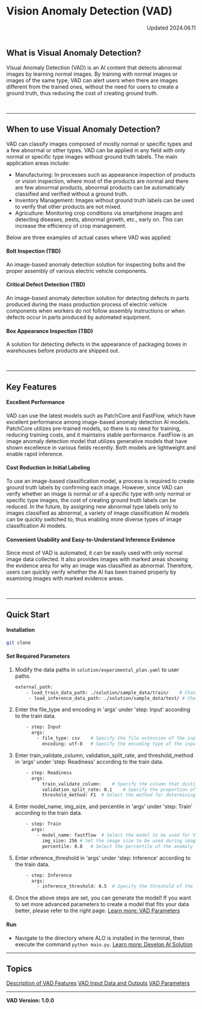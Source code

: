 # Vision Anomaly Detection (VAD)

<div align="right">Updated 2024.06.11</div><br/>

## What is Visual Anomaly Detection?
Visual Anomaly Detection (VAD) is an AI content that detects abnormal images by learning normal images. By training with normal images or images of the same type, VAD can alert users when there are images different from the trained ones, without the need for users to create a ground truth, thus reducing the cost of creating ground truth.

<br/>

---

## When to use Visual Anomaly Detection?
VAD can classify images composed of mostly normal or specific types and a few abnormal or other types. VAD can be applied in any field with only normal or specific type images without ground truth labels. The main application areas include:

- Manufacturing: In processes such as appearance inspection of products or vision inspection, where most of the products are normal and there are few abnormal products, abnormal products can be automatically classified and verified without a ground truth.
- Inventory Management: Images without ground truth labels can be used to verify that other products are not mixed.
- Agriculture: Monitoring crop conditions via smartphone images and detecting diseases, pests, abnormal growth, etc., early on. This can increase the efficiency of crop management.

Below are three examples of actual cases where VAD was applied:

#### Bolt Inspection (TBD)
An image-based anomaly detection solution for inspecting bolts and the proper assembly of various electric vehicle components.

#### Critical Defect Detection (TBD)
An image-based anomaly detection solution for detecting defects in parts produced during the mass production process of electric vehicle components when workers do not follow assembly instructions or when defects occur in parts produced by automated equipment.

#### Box Appearance Inspection (TBD)
A solution for detecting defects in the appearance of packaging boxes in warehouses before products are shipped out.

<br/>

---

## Key Features

#### Excellent Performance
VAD can use the latest models such as PatchCore and FastFlow, which have excellent performance among image-based anomaly detection AI models. PatchCore utilizes pre-trained models, so there is no need for training, reducing training costs, and it maintains stable performance. FastFlow is an image anomaly detection model that utilizes generative models that have shown excellence in various fields recently. Both models are lightweight and enable rapid inference.

#### Cost Reduction in Initial Labeling
To use an image-based classification model, a process is required to create ground truth labels by confirming each image. However, since VAD can verify whether an image is normal or of a specific type with only normal or specific type images, the cost of creating ground truth labels can be reduced. In the future, by assigning new abnormal type labels only to images classified as abnormal, a variety of image classification AI models can be quickly switched to, thus enabling more diverse types of image classification AI models.

#### Convenient Usability and Easy-to-Understand Inference Evidence
Since most of VAD is automated, it can be easily used with only normal image data collected. It also provides images with marked areas showing the evidence area for why an image was classified as abnormal. Therefore, users can quickly verify whether the AI has been trained properly by examining images with marked evidence areas.

<br/>

---

## Quick Start

#### Installation
```bash
git clone 
```

#### Set Required Parameters
1. Modify the data paths in `solution/experimental_plan.yaml` to user paths.
	```bash
	external_path:
	    - load_train_data_path: ./solution/sample_data/train/    # Change to user data path
        - load_inference_data_path: ./solution/sample_data/test/ # Change to user data path  
	```

2. Enter the file_type and encoding in 'args' under 'step: Input' according to the train data.
    ```bash
        - step: Input
          args:
            - file_type: csv	# Specify the file extension of the input data.
			  encoding: utf-8	# Specify the encoding type of the input data.

	```
3. Enter train_validate_column, validation_split_rate, and threshold_method in 'args' under 'step: Readiness' according to the train data.
    ```bash
        - step: Readiness
          args:
			  train_validate_column: 	# Specify the column that distinguishes between train and validation.
			  validation_split_rate: 0.1	# Specify the proportion of validation data generated from the input train data if train_validate_column does not exist.
			  threshold_method: F1	# Select the method for determining OK and NG during validation.

	```

4. Enter model_name, img_size, and percentile in 'args' under 'step: Train' according to the train data.
    ```bash
        - step: Train
          args:
            - model_name: fastflow	# Select the model to be used for VAD.
			  img_size: 256	# Set the image size to be used during image training.
			  percentile: 0.8	# Select the percentile of the anomaly score of the validation dataset to be used as the criterion for classifying NG if threshold_method is Percentile.
	```

5. Enter inference_threshold in 'args' under 'step: Inference' according to the train data.
    ```bash
        - step: Inference
          args:
            - inference_threshold: 0.5	# Specify the threshold of the anomaly score to be classified as abnormal.

	```

6. Once the above steps are set, you can generate the model! If you want to set more advanced parameters to create a model that fits your data better, please refer to the right page. [Learn more: VAD Parameters](./vad-parameter.md)

#### Run
* Navigate to the directory where ALO is installed in the terminal, then execute the command `python main.py`. [Learn more: Develop AI Solution](../../alo/create_ai_solution/with_contents)

---

## Topics
[Description of VAD Features](./vad-features.md)
[VAD Input Data and Outputs](./vad-data.md)
[VAD Parameters](./vad-parameter.md)


---
**VAD Version: 1.0.0**
